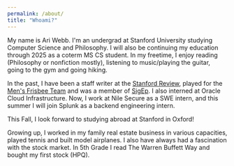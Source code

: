 ```yaml
---
permalink: /about/
title: "Whoami?"
---
```


My name is Ari Webb. I'm an undergrad at Stanford University studying Computer Science and Philosophy. I will also be continuing my education through 2025 as a coterm MS CS student. In my freetime, I enjoy reading (Philosophy or nonfiction mostly), listening to music/playing the guitar, going to the gym and going hiking.

In the past, I have been a staff writer at the [Stanford Review][review], played for the [Men's Frisbee Team][blood] and was a member of [SigEp][sigep]. I also interned at Oracle Cloud Infrastructure. Now, I work at Nile Secure as a SWE intern, and this summer I will join Splunk as a backend engineering intern. 

This Fall, I look forward to studying abroad at Stanford in Oxford!

Growing up, I worked in my family real estate business in various capacities, played tennis and built model airplanes. I also have always had a fascination with the stock market. In 5th Grade I read The Warren Buffett Way and bought my first stock (HPQ). 



[review]: https://stanfordreview.org/
[blood]: https://www.instagram.com/bloodthirstyultimate/?hl=en
[sigep]: https://www.instagram.com/stanford_sigep/?hl=en
